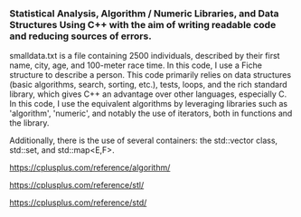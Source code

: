 ### Statistical Analysis, Algorithm / Numeric Libraries, and Data Structures Using C++ with the aim of writing readable code and reducing sources of errors.
smalldata.txt is a file containing 2500 individuals, described by their first name, city, age, and 100-meter race time. In this code, I use a Fiche structure to describe a person. This code primarily relies on data structures (basic algorithms, search, sorting, etc.), tests, loops, and the rich standard library, which gives C++ an advantage over other languages, especially C. In this code, I use the equivalent algorithms by leveraging libraries such as 'algorithm', 'numeric', and notably the use of iterators, both in functions and the <iterator> library.

Additionally, there is the use of several containers: the std::vector<T> class, std::set<T>, and std::map<E,F>.

https://cplusplus.com/reference/algorithm/

https://cplusplus.com/reference/stl/

https://cplusplus.com/reference/std/
